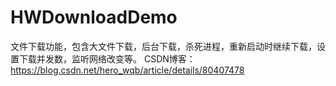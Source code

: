 # HWDownloadDemo
文件下载功能，包含大文件下载，后台下载，杀死进程，重新启动时继续下载，设置下载并发数，监听网络改变等。
CSDN博客：https://blog.csdn.net/hero_wqb/article/details/80407478
